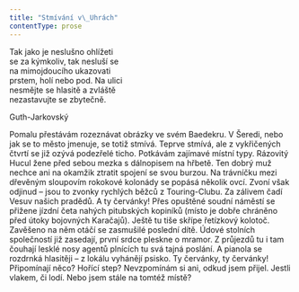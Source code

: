 ```yaml
---
title: "Stmívání v\_Uhrách"
contentType: prose
---
```


Tak jako je neslušno ohlížeti  
se za kýmkoliv, tak nesluší se  
na mimojdoucího ukazovati  
prstem, holí nebo pod. Na ulici  
nesmějte se hlasitě a zvláště  
nezastavujte se zbytečně.

Guth-Jarkovský

  

Pomalu přestávám rozeznávat obrázky ve svém Baedekru. V Šeredi, nebo jak se to město jmenuje, se totiž stmívá. Teprve stmívá, ale z vykřičených čtvrtí se již ozývá podezřelé ticho. Potkávám zajímavé místní typy. Rázovitý Hucul žene před sebou mezka s dálnopisem na hřbetě. Ten dobrý muž nechce ani na okamžik ztratit spojení se svou burzou. Na trávníčku mezi dřevěným sloupovím rokokové kolonády se popásá několik ovcí. Zvoní však odjinud – jsou to zvonky rychlých běžců z Touring-Clubu. Za zálivem čadí Vesuv našich pradědů. A ty červánky! Přes opuštěné soudní náměstí se přižene jízdní četa nahých pitubských kopiníků (místo je dobře chráněno před útoky bojovných Karačajů). Ještě tu tiše skřípe řetízkový kolotoč. Zavěšeno na něm otáčí se zasmušilé poslední dítě. Údové stolních společností již zasedají, první srdce pleskne o mramor. Z průjezdů tu i tam čouhají lesklé nosy agentů plnících tu svá tajná poslání. A pianola se rozdrnká hlasitěji – z lokálu vyhánějí psisko. Ty červánky, ty červánky! Připomínají něco? Hořící step? Nevzpomínám si ani, odkud jsem přijel. Jestli vlakem, či lodí. Nebo jsem stále na tomtéž místě?
